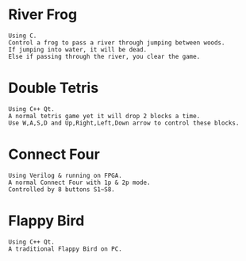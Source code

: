 River Frog
==========
    Using C.
    Control a frog to pass a river through jumping between woods.
    If jumping into water, it will be dead.
    Else if passing through the river, you clear the game.
Double Tetris
=============
    Using C++ Qt.
    A normal tetris game yet it will drop 2 blocks a time.
    Use W,A,S,D and Up,Right,Left,Down arrow to control these blocks.
Connect Four
============
    Using Verilog & running on FPGA.
    A normal Connect Four with 1p & 2p mode.
    Controlled by 8 buttons S1~S8.
Flappy Bird
===========
    Using C++ Qt.
    A traditional Flappy Bird on PC.
